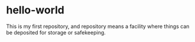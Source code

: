 # hello-world
This is my first repository, and repository means a facility where things can be deposited for storage or safekeeping.
